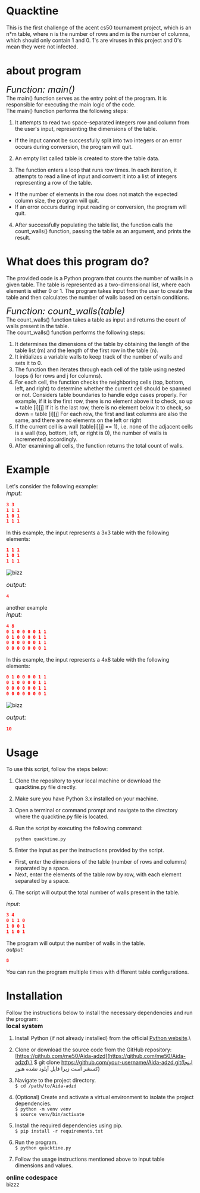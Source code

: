 # Quacktine

This is the first challenge of the acent cs50 tournament project, which is an n\*m table, where n is the number of rows and m is the number of columns, which should only contain 1 and 0.
1's are viruses in this project and 0's mean they were not infected.

# **about program**

<font size="5">_Function: main()_</font>\
The main() function serves as the entry point of the program. It is responsible for executing the main logic of the code.\
The main() function performs the following steps:

1. It attempts to read two space-separated integers row and column from the user's input, representing the dimensions of the table.

- If the input cannot be successfully split into two integers or an error occurs during conversion, the program will quit.

2. An empty list called table is created to store the table data.

3. The function enters a loop that runs row times. In each iteration, it attempts to read a line of input and convert it into a list of integers representing a row of the table.

- If the number of elements in the row does not match the expected column size, the program will quit.
- If an error occurs during input reading or conversion, the program will quit.

4. After successfully populating the table list, the function calls the count_walls() function, passing the table as an argument, and prints the result.

# **What does this program do?**

The provided code is a Python program that counts the number of walls in a given table. The table is represented as a two-dimensional list, where each element is either 0 or 1. The program takes input from the user to create the table and then calculates the number of walls based on certain conditions.

<font size="5">_Function: count_walls(table)_</font>\
The count_walls() function takes a table as input and returns the count of walls present in the table.\
The count_walls() function performs the following steps:

1. It determines the dimensions of the table by obtaining the length of the table list (m) and the length of the first row in the table (n).
2. It initializes a variable walls to keep track of the number of walls and sets it to 0.
3. The function then iterates through each cell of the table using nested loops (i for rows and j for columns).
4. For each cell, the function checks the neighboring cells (top, bottom, left, and right) to determine whether the current cell should be spanned or not. Considers table boundaries to handle edge cases properly.
   For example, if it is the first row, there is no element above it to check, so up = table [i][j]
   If it is the last row, there is no element below it to check, so down = table [i][j]
   For each row, the first and last columns are also the same, and there are no elements on the left or right
5. If the current cell is a wall (table[i][j] == 1), i.e. none of the adjacent cells is a wall (top, bottom, left, or right is 0), the number of walls is incremented accordingly.
6. After examining all cells, the function returns the total count of walls.

# **Example**

Let's consider the following example:\
<font size="3">_input:_</font>

```json
3 3
1 1 1
1 0 1
1 1 1
```

In this example, the input represents a 3x3 table with the following elements:

```json
1 1 1
1 0 1
1 1 1
```

![bizz](IMG_0319.jpg)

<font size="3">_output:_</font>

```json
4
```

another example\
<font size="3">_input:_</font>

```json
4 8
0 1 0 0 0 0 1 1
0 1 0 0 0 0 1 1
0 0 0 0 0 0 1 1
0 0 0 0 0 0 0 1
```

In this example, the input represents a 4x8 table with the following elements:

```json
0 1 0 0 0 0 1 1
0 1 0 0 0 0 1 1
0 0 0 0 0 0 1 1
0 0 0 0 0 0 0 1
```

![bizz](IMG_0318.jpg)

<font size="3">_output:_</font>

```json
10
```

# Usage

To use this script, follow the steps below:

1. Clone the repository to your local machine or download the quacktine.py file directly.

2. Make sure you have Python 3.x installed on your machine.

3. Open a terminal or command prompt and navigate to the directory where the quacktine.py file is located.

4. Run the script by executing the following command:
   ```
   python quacktine.py
   ```
5. Enter the input as per the instructions provided by the script.

- First, enter the dimensions of the table (number of rows and columns) separated by a space.
- Next, enter the elements of the table row by row, with each element separated by a space.

6. The script will output the total number of walls present in the table.

_input_:

```json
3 4
0 1 1 0
1 0 0 1
1 1 0 1
```

The program will output the number of walls in the table.\
_output:_

```json
8
```

You can run the program multiple times with different table configurations.

# Installation

Follow the instructions below to install the necessary dependencies and run the program:\
<font size="3"> **local system**</font>

1. Install Python (if not already installed) from the official [Python website](https://www.python.org/).\

2. Clone or download the source code from the GitHub repository: [https://github.com/me50/Aida-adzd](https://github.com/me50/Aida-adzd).\
   $ git clone https://github.com/your-username/Aida-adzd.git(اینجا کسشر است زیرا فایل آپلود نشده هنوز)

3. Navigate to the project directory.\
   `$ cd /path/to/Aida-adzd `

4. (Optional) Create and activate a virtual environment to isolate the project dependencies.\
   `$ python -m venv venv`\
   `$ source venv/bin/activate`

5. Install the required dependencies using pip.\
   `$ pip install -r requirements.txt`

6. Run the program.\
   `$ python quacktine.py`

7. Follow the usage instructions mentioned above to input table dimensions and values.

<font size="3"> **online codespace**</font>\
bizzz
